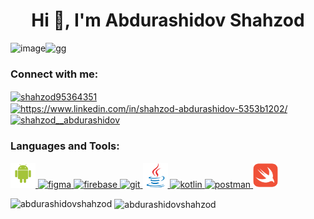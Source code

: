 <h1 align="center">Hi 👋, I'm Abdurashidov Shahzod</h1>

![image](https://user-images.githubusercontent.com/61906391/104982286-28881580-5a2c-11eb-83b3-1c5b95566b64.png)![gg](https://user-images.githubusercontent.com/61906391/106376300-cfb66680-63b5-11eb-98be-42642f30ad6e.png)

<h3 align="left">Connect with me:</h3>
<p align="left">
<a href="https://twitter.com/shahzod95364351" target="blank"><img align="center" src="https://cdn.jsdelivr.net/npm/simple-icons@3.0.1/icons/twitter.svg" alt="shahzod95364351" height="30" width="40" /></a>
<a href="https://linkedin.com/in/https://www.linkedin.com/in/shahzod-abdurashidov-5353b1202/" target="blank"><img align="center" src="https://cdn.jsdelivr.net/npm/simple-icons@3.0.1/icons/linkedin.svg" alt="https://www.linkedin.com/in/shahzod-abdurashidov-5353b1202/" height="30" width="40" /></a>
<a href="https://instagram.com/shahzod__abdurashidov" target="blank"><img align="center" src="https://cdn.jsdelivr.net/npm/simple-icons@3.0.1/icons/instagram.svg" alt="shahzod__abdurashidov" height="30" width="40" /></a>
</p>

<h3 align="left">Languages and Tools:</h3>
<p align="left"> <a href="https://developer.android.com" target="_blank"> <img src="https://raw.githubusercontent.com/devicons/devicon/master/icons/android/android-original-wordmark.svg" alt="android" width="40" height="40"/> </a> <a href="https://www.figma.com/" target="_blank"> <img src="https://www.vectorlogo.zone/logos/figma/figma-icon.svg" alt="figma" width="40" height="40"/> </a> <a href="https://firebase.google.com/" target="_blank"> <img src="https://www.vectorlogo.zone/logos/firebase/firebase-icon.svg" alt="firebase" width="40" height="40"/> </a> <a href="https://git-scm.com/" target="_blank"> <img src="https://www.vectorlogo.zone/logos/git-scm/git-scm-icon.svg" alt="git" width="40" height="40"/> </a> <a href="https://www.java.com" target="_blank"> <img src="https://raw.githubusercontent.com/devicons/devicon/master/icons/java/java-original.svg" alt="java" width="40" height="40"/> </a> <a href="https://kotlinlang.org" target="_blank"> <img src="https://www.vectorlogo.zone/logos/kotlinlang/kotlinlang-icon.svg" alt="kotlin" width="40" height="40"/> </a> <a href="https://postman.com" target="_blank"> <img src="https://www.vectorlogo.zone/logos/getpostman/getpostman-icon.svg" alt="postman" width="40" height="40"/> </a> <a href="https://developer.apple.com/swift/" target="_blank"> <img src="https://raw.githubusercontent.com/devicons/devicon/master/icons/swift/swift-original.svg" alt="swift" width="40" height="40"/> </a> </p>

<p><img align="left" src="https://github-readme-stats.vercel.app/api/top-langs?username=abdurashidovshahzod&show_icons=true&locale=en&layout=compact" alt="abdurashidovshahzod" /></p>


<p>&nbsp;<img align="center" src="https://github-readme-stats.vercel.app/api?username=abdurashidovshahzod&show_icons=true&locale=en" alt="abdurashidovshahzod" /></p>
